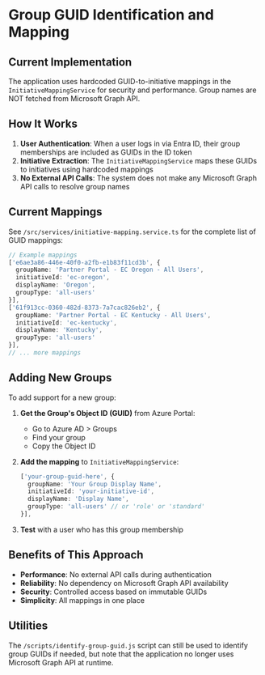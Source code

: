 # Group GUID Identification and Mapping

## Current Implementation

The application uses hardcoded GUID-to-initiative mappings in the `InitiativeMappingService` for security and performance. Group names are NOT fetched from Microsoft Graph API.

## How It Works

1. **User Authentication**: When a user logs in via Entra ID, their group memberships are included as GUIDs in the ID token
2. **Initiative Extraction**: The `InitiativeMappingService` maps these GUIDs to initiatives using hardcoded mappings
3. **No External API Calls**: The system does not make any Microsoft Graph API calls to resolve group names

## Current Mappings

See `/src/services/initiative-mapping.service.ts` for the complete list of GUID mappings:

```typescript
// Example mappings
['e6ae3a86-446e-40f0-a2fb-e1b83f11cd3b', { 
  groupName: 'Partner Portal - EC Oregon - All Users',
  initiativeId: 'ec-oregon',
  displayName: 'Oregon',
  groupType: 'all-users'
}],
['61f913cc-0360-482d-8373-7a7cac826eb2', {
  groupName: 'Partner Portal - EC Kentucky - All Users',
  initiativeId: 'ec-kentucky',
  displayName: 'Kentucky',
  groupType: 'all-users'
}],
// ... more mappings
```

## Adding New Groups

To add support for a new group:

1. **Get the Group's Object ID (GUID)** from Azure Portal:
   - Go to Azure AD > Groups
   - Find your group
   - Copy the Object ID

2. **Add the mapping** to `InitiativeMappingService`:
   ```typescript
   ['your-group-guid-here', {
     groupName: 'Your Group Display Name',
     initiativeId: 'your-initiative-id',
     displayName: 'Display Name',
     groupType: 'all-users' // or 'role' or 'standard'
   }],
   ```

3. **Test** with a user who has this group membership

## Benefits of This Approach

- **Performance**: No external API calls during authentication
- **Reliability**: No dependency on Microsoft Graph API availability
- **Security**: Controlled access based on immutable GUIDs
- **Simplicity**: All mappings in one place

## Utilities

The `/scripts/identify-group-guid.js` script can still be used to identify group GUIDs if needed, but note that the application no longer uses Microsoft Graph API at runtime.